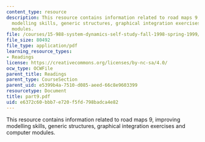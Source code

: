 ```yaml
---
content_type: resource
description: This resource contains information related to road maps 9, improving
  modelling skills, generic structures, graphical integration exercises and computer
  modules.
file: /courses/15-988-system-dynamics-self-study-fall-1998-spring-1999/e6372c60bbb7e720f5fd798badca4e82_part9.pdf
file_size: 80492
file_type: application/pdf
learning_resource_types:
- Readings
license: https://creativecommons.org/licenses/by-nc-sa/4.0/
ocw_type: OCWFile
parent_title: Readings
parent_type: CourseSection
parent_uid: e5399b4a-7510-d085-aeed-66c8e9603399
resourcetype: Document
title: part9.pdf
uid: e6372c60-bbb7-e720-f5fd-798badca4e82
---
```

This resource contains information related to road maps 9, improving modelling skills, generic structures, graphical integration exercises and computer modules.